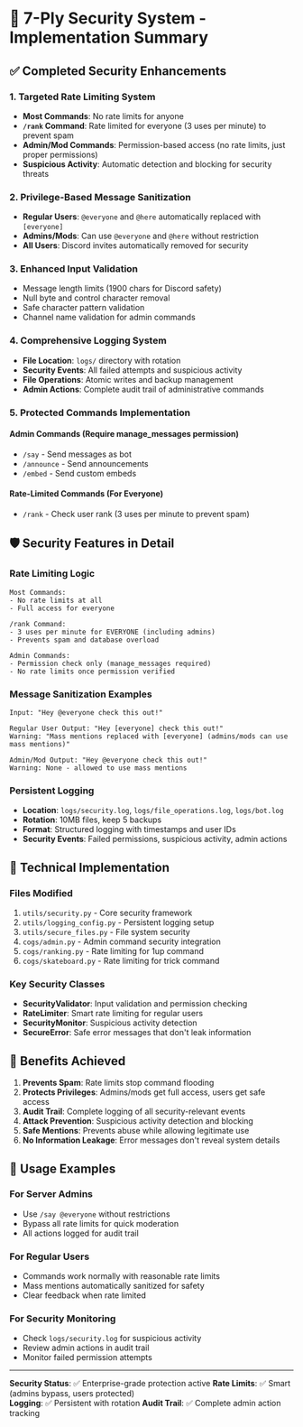# 🔐 7-Ply Security System - Implementation Summary

## ✅ Completed Security Enhancements

### 1. Targeted Rate Limiting System
- **Most Commands**: No rate limits for anyone
- **`/rank` Command**: Rate limited for everyone (3 uses per minute) to prevent spam
- **Admin/Mod Commands**: Permission-based access (no rate limits, just proper permissions)
- **Suspicious Activity**: Automatic detection and blocking for security threats

### 2. Privilege-Based Message Sanitization
- **Regular Users**: `@everyone` and `@here` automatically replaced with `[everyone]`
- **Admins/Mods**: Can use `@everyone` and `@here` without restriction
- **All Users**: Discord invites automatically removed for security

### 3. Enhanced Input Validation
- Message length limits (1900 chars for Discord safety)
- Null byte and control character removal
- Safe character pattern validation
- Channel name validation for admin commands

### 4. Comprehensive Logging System
- **File Location**: `logs/` directory with rotation
- **Security Events**: All failed attempts and suspicious activity
- **File Operations**: Atomic writes and backup management
- **Admin Actions**: Complete audit trail of administrative commands

### 5. Protected Commands Implementation

#### Admin Commands (Require manage_messages permission)
- `/say` - Send messages as bot
- `/announce` - Send announcements  
- `/embed` - Send custom embeds

#### Rate-Limited Commands (For Everyone)
- `/rank` - Check user rank (3 uses per minute to prevent spam)

## 🛡️ Security Features in Detail

### Rate Limiting Logic
```
Most Commands:
- No rate limits at all
- Full access for everyone

/rank Command:
- 3 uses per minute for EVERYONE (including admins)
- Prevents spam and database overload

Admin Commands:
- Permission check only (manage_messages required)
- No rate limits once permission verified
```

### Message Sanitization Examples
```
Input: "Hey @everyone check this out!"

Regular User Output: "Hey [everyone] check this out!"
Warning: "Mass mentions replaced with [everyone] (admins/mods can use mass mentions)"

Admin/Mod Output: "Hey @everyone check this out!" 
Warning: None - allowed to use mass mentions
```

### Persistent Logging
- **Location**: `logs/security.log`, `logs/file_operations.log`, `logs/bot.log`
- **Rotation**: 10MB files, keep 5 backups
- **Format**: Structured logging with timestamps and user IDs
- **Security Events**: Failed permissions, suspicious activity, admin actions

## 🔧 Technical Implementation

### Files Modified
1. `utils/security.py` - Core security framework
2. `utils/logging_config.py` - Persistent logging setup
3. `utils/secure_files.py` - File system security
4. `cogs/admin.py` - Admin command security integration
5. `cogs/ranking.py` - Rate limiting for 1up command
6. `cogs/skateboard.py` - Rate limiting for trick command

### Key Security Classes
- **SecurityValidator**: Input validation and permission checking
- **RateLimiter**: Smart rate limiting for regular users
- **SecurityMonitor**: Suspicious activity detection
- **SecureError**: Safe error messages that don't leak information

## 🎯 Benefits Achieved

1. **Prevents Spam**: Rate limits stop command flooding
2. **Protects Privileges**: Admins/mods get full access, users get safe access
3. **Audit Trail**: Complete logging of all security-relevant events
4. **Attack Prevention**: Suspicious activity detection and blocking
5. **Safe Mentions**: Prevents abuse while allowing legitimate use
6. **No Information Leakage**: Error messages don't reveal system details

## 🚀 Usage Examples

### For Server Admins
- Use `/say @everyone` without restrictions
- Bypass all rate limits for quick moderation
- All actions logged for audit trail

### For Regular Users  
- Commands work normally with reasonable rate limits
- Mass mentions automatically sanitized for safety
- Clear feedback when rate limited

### For Security Monitoring
- Check `logs/security.log` for suspicious activity
- Review admin actions in audit trail
- Monitor failed permission attempts

---

**Security Status**: ✅ Enterprise-grade protection active
**Rate Limits**: ✅ Smart (admins bypass, users protected)  
**Logging**: ✅ Persistent with rotation
**Audit Trail**: ✅ Complete admin action tracking